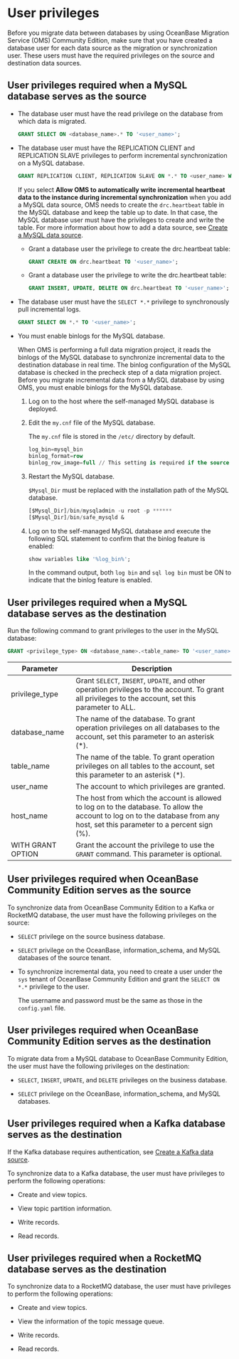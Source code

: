 # User privileges

Before you migrate data between databases by using OceanBase Migration Service (OMS) Community Edition, make sure that you have created a database user for each data source as the migration or synchronization user. These users must have the required privileges on the source and destination data sources.

## User privileges required when a MySQL database serves as the source

* The database user must have the read privilege on the database from which data is migrated.

   ```sql
   GRANT SELECT ON <database_name>.* TO '<user_name>';
   ```

* The database user must have the REPLICATION CLIENT and REPLICATION SLAVE privileges to perform incremental synchronization on a MySQL database.

   ```sql
   GRANT REPLICATION CLIENT, REPLICATION SLAVE ON *.* TO <user_name> WITH GRANT OPTION;
   ```

   If you select **Allow OMS to automatically write incremental heartbeat data to the instance during incremental synchronization** when you add a MySQL data source, OMS needs to create the `drc.heartbeat` table in the MySQL database and keep the table up to date. In that case, the MySQL database user must have the privileges to create and write the table. For more information about how to add a data source, see [Create a MySQL data source](../8.create-and-manage-data-sources/1.create-a-data-source/2.create-a-mysql-data-source.md).

  * Grant a database user the privilege to create the drc.heartbeat table:

      ```sql
      GRANT CREATE ON drc.heartbeat TO '<user_name>';
      ```

  * Grant a database user the privilege to write the drc.heartbeat table:

      ```sql
      GRANT INSERT, UPDATE, DELETE ON drc.heartbeat TO '<user_name>';
      ```

* The database user must have the `SELECT *.*` privilege to synchronously pull incremental logs.

   ```sql
   GRANT SELECT ON *.* TO '<user_name>';
   ```

* You must enable binlogs for the MySQL database.

   When OMS is performing a full data migration project, it reads the binlogs of the MySQL database to synchronize incremental data to the destination database in real time. The binlog configuration of the MySQL database is checked in the precheck step of a data migration project. Before you migrate incremental data from a MySQL database by using OMS, you must enable binlogs for the MySQL database.

   1. Log on to the host where the self-managed MySQL database is deployed.

   2. Edit the `my.cnf` file of the MySQL database.

      The `my.cnf` file is stored in the `/etc/` directory by default.

      ```sql
      log_bin=mysql_bin
      binlog_format=row
      binlog_row_image=full // This setting is required if the source database version is MySQL 5.6 or later.
      ```

   3. Restart the MySQL database.

      `$Mysql_Dir` must be replaced with the installation path of the MySQL database.

      ```sql
      [$Mysql_Dir]/bin/mysqladmin -u root -p ******
      [$Mysql_Dir]/bin/safe_mysqld &
      ```

   4. Log on to the self-managed MySQL database and execute the following SQL statement to confirm that the binlog feature is enabled:

      ```sql
      show variables like '%log_bin%';
      ```

      In the command output, both `log bin` and `sql log bin` must be ON to indicate that the binlog feature is enabled.

## User privileges required when a MySQL database serves as the destination

Run the following command to grant privileges to the user in the MySQL database:

```sql
GRANT <privilege_type> ON <database_name>.<table_name> TO '<user_name>'@'<host_name>' [WITH GRANT OPTION];
```

| Parameter | Description |
|-------------------|--------------------------------|
| privilege_type | Grant `SELECT`, `INSERT`, `UPDATE`, and other operation privileges to the account. To grant all privileges to the account, set this parameter to ALL.  |
| database_name | The name of the database. To grant operation privileges on all databases to the account, set this parameter to an asterisk (*).  |
| table_name | The name of the table. To grant operation privileges on all tables to the account, set this parameter to an asterisk (*).  |
| user_name | The account to which privileges are granted.  |
| host_name | The host from which the account is allowed to log on to the database. To allow the account to log on to the database from any host, set this parameter to a percent sign (%).  |
| WITH GRANT OPTION | Grant the account the privilege to use the `GRANT` command. This parameter is optional.  |

## User privileges required when OceanBase Community Edition serves as the source

To synchronize data from OceanBase Community Edition to a Kafka or RocketMQ database, the user must have the following privileges on the source:

* `SELECT` privilege on the source business database.

* `SELECT` privilege on the OceanBase, information_schema, and MySQL databases of the source tenant.

* To synchronize incremental data, you need to create a user under the `sys` tenant of OceanBase Community Edition and grant the `SELECT ON *.*` privilege to the user.

   The username and password must be the same as those in the `config.yaml` file.

## User privileges required when OceanBase Community Edition serves as the destination

To migrate data from a MySQL database to OceanBase Community Edition, the user must have the following privileges on the destination:

* `SELECT`, `INSERT`, `UPDATE`, and `DELETE` privileges on the business database.

* `SELECT` privilege on the OceanBase, information_schema, and MySQL databases.

## User privileges required when a Kafka database serves as the destination

If the Kafka database requires authentication, see [Create a Kafka data source](../8.create-and-manage-data-sources/1.create-a-data-source/5.create-a-kafka-data-source.md).

To synchronize data to a Kafka database, the user must have privileges to perform the following operations:

* Create and view topics.

* View topic partition information.

* Write records.

* Read records.

## User privileges required when a RocketMQ database serves as the destination

To synchronize data to a RocketMQ database, the user must have privileges to perform the following operations:

* Create and view topics.

* View the information of the topic message queue.

* Write records.

* Read records.
